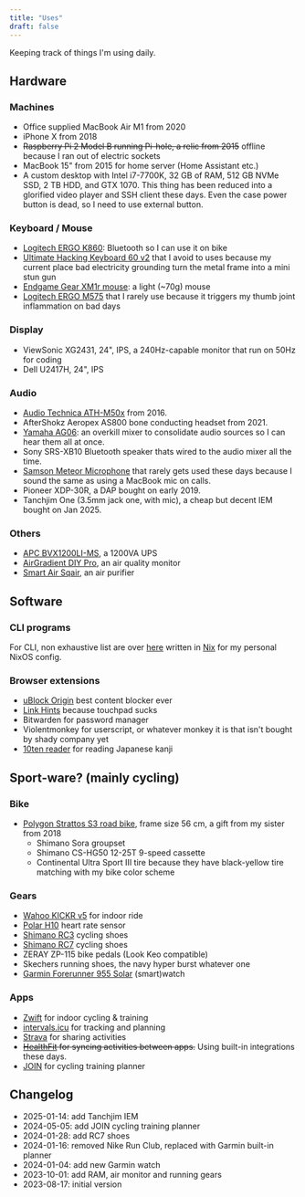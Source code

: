 ```yaml
---
title: "Uses"
draft: false
---
```


Keeping track of things I'm using daily.

## Hardware

### Machines

- Office supplied MacBook Air M1 from 2020
- iPhone X from 2018
- ~~Raspberry Pi 2 Model B running Pi-hole, a relic from 2015~~ offline because I ran out of electric sockets
- MacBook 15" from 2015 for home server (Home Assistant etc.)
- A custom desktop with Intel i7-7700K, 32 GB of RAM, 512 GB NVMe SSD, 2 TB HDD,
  and GTX 1070. This thing has been reduced into a glorified video player
  and SSH client these days. Even the case power button is dead, so I need to
  use external button.

### Keyboard / Mouse

- [Logitech ERGO K860](https://www.logitech.com/en-us/products/keyboards/k860-split-ergonomic.920-009166.html):
  Bluetooth so I can use it on bike
- [Ultimate Hacking Keyboard 60 v2](https://ultimatehackingkeyboard.com/)
  that I avoid to uses because my current place bad electricity grounding
  turn the metal frame into a mini stun gun
- [Endgame Gear XM1r mouse](https://www.endgamegear.com/en-us/xm1r/gaming-mice):
  a light (~70g) mouse
- [Logitech ERGO M575](https://www.logitech.com/en-us/products/mice/m575-ergo-wireless-trackball.910-005869.html)
  that I rarely use because it triggers my thumb joint inflammation on bad days

### Display

- ViewSonic XG2431, 24", IPS, a 240Hz-capable monitor that run on 50Hz for coding
- Dell U2417H, 24", IPS

### Audio

- [Audio Technica ATH-M50x](https://www.audio-technica.com/en-eu/ath-m50x) from 2016.
- AfterShokz Aeropex AS800 bone conducting headset from 2021.
- [Yamaha AG06](https://ca.yamaha.com/en/products/music_production/interfaces/ag_series/index.html):
  an overkill mixer to consolidate audio sources so I can hear them all at once.
- Sony SRS-XB10 Bluetooth speaker thats wired to the audio mixer all the time.
- [Samson Meteor Microphone](https://samsontech.com/products/microphones/usb-microphones/meteormic/)
  that rarely gets used these days because I sound the same as using a MacBook mic
  on calls.
- Pioneer XDP-30R, a DAP bought on early 2019.
- Tanchjim One (3.5mm jack one, with mic), a cheap but decent IEM bought on Jan 2025.

### Others

- [APC BVX1200LI-MS][ups], a 1200VA UPS
- [AirGradient DIY Pro][airgradient], an air quality monitor
- [Smart Air Sqair][smartair], an air purifier

[ups]: https://www.apc.com/ph/en/product/BVX1200LI-MS/apc-easy-ups-bvx-1200va-230v-avr-universal-sockets/
[airgradient]: https://www.airgradient.com/shop/
[smartair]: https://smartairfilters.com/en/sqair/

## Software

### CLI programs

For CLI, non exhaustive list are over [here](https://github.com/darcien/nixos-config/tree/master/nixos/apps)
written in [Nix](https://nixos.org/manual/nix/stable/language/index.html)
for my personal NixOS config.

### Browser extensions

- [uBlock Origin](https://github.com/gorhill/uBlock) best content blocker ever
- [Link Hints](https://lydell.github.io/LinkHints/) because touchpad sucks
- Bitwarden for password manager
- Violentmonkey for userscript, or whatever monkey it is that isn't bought by shady company yet
- [10ten reader](https://github.com/birchill/10ten-ja-reader) for reading Japanese kanji

## Sport-ware? (mainly cycling)

### Bike
- [Polygon Strattos S3 road bike](https://www.rodalink.com/id/polygon-sepeda-strattos-s3-2017-31073.html),
  frame size 56 cm, a gift from my sister from 2018
  - Shimano Sora groupset
  - Shimano CS-HG50 12-25T 9-speed cassette
  - Continental Ultra Sport III tire because they have black-yellow tire matching with my bike color scheme

### Gears
- [Wahoo KICKR v5](https://www.dcrainmaker.com/2020/08/wahoo-kickr-v5-2020-smart-trainer-in-depth-review.html) for indoor ride
- [Polar H10](https://www.polar.com/en/sensors/h10-heart-rate-sensor) heart rate sensor
- [Shimano RC3][rc3] cycling shoes
- [Shimano RC7][rc7] cycling shoes
- ZERAY ZP-115 bike pedals (Look Keo compatible)
- Skechers running shoes, the navy hyper burst whatever one
- [Garmin Forerunner 955 Solar](https://www.garmin.com/en-US/p/777730) (smart)watch

[rc3]: https://bike.shimano.com/en-EU/product/apparel-accessories/shimano-series-lsg-2022/SH-RC300.html
[rc7]: https://bike.shimano.com/en-EU/product/apparel-accessories/shimano-series-lsg-2022/SH-RC702.html

### Apps
- [Zwift][zwift] for indoor cycling & training
- [intervals.icu][intervals] for tracking and planning
- [Strava][strava] for sharing activities
- ~~[HealthFit][healthfit] for syncing activities between apps.~~
  Using built-in integrations these days.
- [JOIN][join] for cycling training planner

[healthfit]: https://apps.apple.com/us/app/healthfit/id1202650514
[join]: https://join.cc/
[strava]: https://www.strava.com/
[intervals]: https://intervals.icu/
[zwift]: https://www.zwift.com/


## Changelog

- 2025-01-14: add Tanchjim IEM
- 2024-05-05: add JOIN cycling training planner
- 2024-01-28: add RC7 shoes
- 2024-01-16: removed Nike Run Club, replaced with Garmin built-in planner
- 2024-01-04: add new Garmin watch
- 2023-10-01: add RAM, air monitor and running gears
- 2023-08-17: initial version
